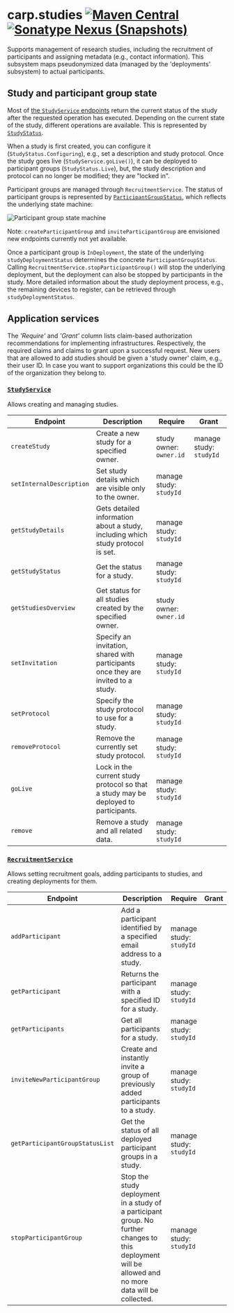 # carp.studies [![Maven Central](https://maven-badges.herokuapp.com/maven-central/dk.cachet.carp.studies/carp.studies.core/badge.svg)](https://mvnrepository.com/artifact/dk.cachet.carp.studies) [![Sonatype Nexus (Snapshots)](https://img.shields.io/nexus/s/dk.cachet.carp.studies/carp.studies.core?server=https%3A%2F%2Foss.sonatype.org)](https://oss.sonatype.org/content/repositories/snapshots/dk/cachet/carp/studies/) 

Supports management of research studies, including the recruitment of participants and assigning metadata (e.g., contact information).
This subsystem maps pseudonymized data (managed by the 'deployments' subsystem) to actual participants.

## Study and participant group state

Most of [the `StudyService` endpoints](#application-services) return the current status of the study after the requested operation has executed.
Depending on the current state of the study, different operations are available. This is represented by [`StudyStatus`](../carp.studies.core/src/commonMain/kotlin/dk/cachet/carp/studies/application/StudyStatus.kt).

When a study is first created, you can configure it (`StudyStatus.Configuring`), e.g., set a description and study protocol.
Once the study goes live (`StudyService.goLive()`), it can be deployed to participant groups (`StudyStatus.Live`),
but, the study description and protocol can no longer be modified; they are "locked in".

Participant groups are managed through `RecruitmentService`. The status of participant groups is represented by [`ParticipantGroupStatus`](../carp.studies.core/src/commonMain/kotlin/dk/cachet/carp/studies/application/users/ParticipantGroupStatus.kt),
which reflects the underlying state machine:

![Participant group state machine](https://i.imgur.com/VIv3HKk.png)

Note: `createParticipantGroup` and `inviteParticipantGroup` are envisioned new endpoints currently not yet available.

Once a participant group is `InDeployment`, the state of the underlying `studyDeploymentStatus` determines the concrete `ParticipantGroupStatus`.
Calling `RecruitmentService.stopParticipantGroup()` will stop the underlying deployment, but the deployment can also be stopped by participants in the study.
More detailed information about the study deployment process, e.g., the remaining devices to register, can be retrieved through `studyDeploymentStatus`.

## Application services

The _'Require'_ and _'Grant'_ column lists claim-based authorization recommendations for implementing infrastructures.
Respectively, the required claims and claims to grant upon a successful request.
New users that are allowed to add studies should be given a 'study owner' claim, e.g., their user ID.
In case you want to support organizations this could be the ID of the organization they belong to.

### [`StudyService`](../carp.studies.core/src/commonMain/kotlin/dk/cachet/carp/studies/application/StudyService.kt)
Allows creating and managing studies.

| Endpoint | Description | Require | Grant |
| --- | --- | --- | --- |
| `createStudy` | Create a new study for a specified owner. | study owner: `owner.id` | manage study: `studyId` |
| `setInternalDescription` | Set study details which are visible only to the owner. | manage study: `studyId` | |
| `getStudyDetails` | Gets detailed information about a study, including which study protocol is set. | manage study: `studyId` | |
| `getStudyStatus` | Get the status for a study. | manage study: `studyId` | |
| `getStudiesOverview` | Get status for all studies created by the specified owner. | study owner: `owner.id` | |
| `setInvitation` | Specify an invitation, shared with participants once they are invited to a study. | manage study: `studyId` | |
| `setProtocol` | Specify the study protocol to use for a study. | manage study: `studyId` | |
| `removeProtocol` | Remove the currently set study protocol. | manage study: `studyId` | |
| `goLive` | Lock in the current study protocol so that a study may be deployed to participants. | manage study: `studyId` | |
| `remove` | Remove a study and all related data. | manage study: `studyId` | |

### [`RecruitmentService`](../carp.studies.core/src/commonMain/kotlin/dk/cachet/carp/studies/application/RecruitmentService.kt)

Allows setting recruitment goals, adding participants to studies, and creating deployments for them.

| Endpoint | Description | Require | Grant |
| --- | --- | --- | --- |
| `addParticipant` | Add a participant identified by a specified email address to a study. | manage study: `studyId` | |
| `getParticipant` | Returns the participant with a specified ID for a study. | manage study: `studyId` | |
| `getParticipants` | Get all participants for a study. | manage study: `studyId` | |
| `inviteNewParticipantGroup` | Create and instantly invite a group of previously added participants to a study. | manage study: `studyId` | |
| `getParticipantGroupStatusList` | Get the status of all deployed participant groups in a study. | manage study: `studyId` | |
| `stopParticipantGroup` | Stop the study deployment in a study of a participant group. No further changes to this deployment will be allowed and no more data will be collected. | manage study: `studyId` | |